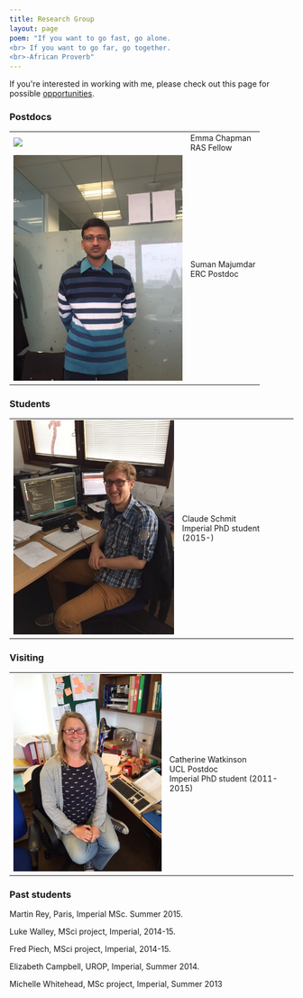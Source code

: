 ```yaml
---
title: Research Group
layout: page
poem: "If you want to go fast, go alone. 
<br> If you want to go far, go together.
<br>-African Proverb"
---
```


If you\'re interested in working with me, please check out this page for possible
<a href="jobs.html">opportunities</a>. 


### Postdocs

<table width="100%">
<tr> <td> <img src="{{ site.url }}/images/emma_iop_prize.jpg" width="300" > </td>
<td>Emma Chapman <br> RAS Fellow</td></tr>

<tr> <td><img src="/images/suman_small_copy.JPG" width="300" > </td>
<td>Suman Majumdar  <br> ERC Postdoc </td></tr>

</table>


### Students

<table width="100%">
<tr> <td><img src="images/claude_small_copy.JPG" width="300" > </td>
<td>Claude Schmit  <br> Imperial PhD student (2015-)</td></tr> 
</tr>
</table>

### Visiting
<table width="100%">
<tr> <td><img src="images/catherine_small_copy.JPG" width="300" > </td>
<td>Catherine Watkinson <br> UCL Postdoc <br> Imperial PhD student (2011-2015)</td></tr>
</table>


### Past students

Martin Rey, Paris, Imperial MSc. Summer 2015.

Luke Walley, MSci project, Imperial, 2014-15.

Fred Piech, MSci project, Imperial, 2014-15.

Elizabeth Campbell, UROP, Imperial, Summer 2014.

Michelle Whitehead, MSc project, Imperial, Summer 2013